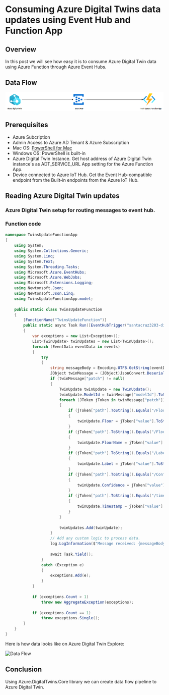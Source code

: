 # Consuming Azure Digital Twins data updates using Event Hub and Function App

## Overview

In this post we will see how easy it is to consume Azure Digital Twin data using Azure Function through Azure Event Hubs.

## Data Flow

![Data Flow](./images/twins-update-data-flow.png "Data Flow")

## Prerequisites

- Azure Subcription
- Admin Access to Azure AD Tenant & Azure Subscription
- Mac OS: [PowerShell for Mac](https://docs.microsoft.com/en-us/powershell/scripting/install/installing-powershell-core-on-macos?view=powershell-6 )
- Windows OS: PowerShell is built-in
- Azure Digital Twin Instance. Get host address of Azure Digital Twin instance's as ADT_SERVICE_URL App setting for the Azure Function App.
- Device connected to Azure IoT Hub. Get the Event Hub-compatible endpoint from the Built-in endpoints from the Azure IoT Hub.


## Reading Azure Digital Twin updates

### Azure Digital Twin setup for routing messages to event hub.

### Function code

```csharp
namespace TwinsUpdateFunctionApp
{
    using System;
    using System.Collections.Generic;
    using System.Linq;
    using System.Text;
    using System.Threading.Tasks;
    using Microsoft.Azure.EventHubs;
    using Microsoft.Azure.WebJobs;
    using Microsoft.Extensions.Logging;
    using Newtonsoft.Json;
    using Newtonsoft.Json.Linq;
    using TwinsUpdateFunctionApp.model;

    public static class TwinsUpdateFunction
    {
        [FunctionName("TwinsUpdateFunction")]
        public static async Task Run([EventHubTrigger("santacruz3203-digitaltwin-eventhub", Connection = "EventHubConnectionString")] EventData[] events, ILogger log)
        {
            var exceptions = new List<Exception>();
            List<TwinUpdate> twinUpdates = new List<TwinUpdate>();
            foreach (EventData eventData in events)
            {
                try
                {
                    string messageBody = Encoding.UTF8.GetString(eventData.Body.Array, eventData.Body.Offset, eventData.Body.Count);
                    JObject twinMessage = (JObject)JsonConvert.DeserializeObject(messageBody);
                    if (twinMessage["patch"] != null)
                    {
                        TwinUpdate twinUpdate = new TwinUpdate();
                        twinUpdate.ModelId = twinMessage["modelId"].ToString();
                        foreach (JToken jToken in twinMessage["patch"])
                        {
                            if (jToken["path"].ToString().Equals("/FloorId", StringComparison.InvariantCultureIgnoreCase))
                            {
                                twinUpdate.Floor = jToken["value"].ToString();
                            }
                            if (jToken["path"].ToString().Equals("/FloorName", StringComparison.InvariantCultureIgnoreCase))
                            {
                                twinUpdate.FloorName = jToken["value"].ToString();
                            }
                            if (jToken["path"].ToString().Equals("/Label", StringComparison.InvariantCultureIgnoreCase))
                            {
                                twinUpdate.Label = jToken["value"].ToString();
                            }
                            if (jToken["path"].ToString().Equals("/Confidence", StringComparison.InvariantCultureIgnoreCase))
                            {
                                twinUpdate.Confidence = jToken["value"].ToString();
                            }
                            if (jToken["path"].ToString().Equals("/timestamp", StringComparison.InvariantCultureIgnoreCase))
                            {
                                twinUpdate.Timestamp = jToken["value"].ToString();
                            }
                        }

                        twinUpdates.Add(twinUpdate);
                    }
                    // Add any custom logic to process data.
                    log.LogInformation($"Message received: {messageBody}");
                    
                    await Task.Yield();
                }
                catch (Exception e)
                {
                    exceptions.Add(e);
                }
            }

            if (exceptions.Count > 1)
                throw new AggregateException(exceptions);

            if (exceptions.Count == 1)
                throw exceptions.Single();
        }
    }
}

```

Here is how data looks like on Azure Digital Twin Explore:

![Data Flow](./images/azuredigitaltwinexplorer.PNG "Data Flow")

## Conclusion

Using Azure.DigitalTwins.Core library we can create data flow pipeline to Azure Digital Twin.
